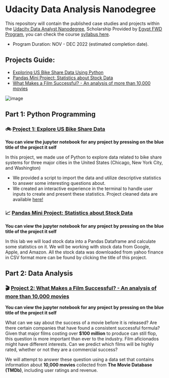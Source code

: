 # __Udacity Data Analysis Nanodegree__

This repository will contain the published case studies and projects within the [Udacity Data Analyst Nanodegree](), Scholarship Provided by [Egypt FWD Program](), you can check the course [syllabus here](https://egfwd.com/specializtion/data-analysis-professional/).
* Program Duration: NOV - DEC 2022 (estimated completion date).

## Projects Guide:

- [Exploring US Bike Share Data Using Python](https://github.com/am-abdelfatah/Udacity-Data-Analyst-Nanodegree/edit/main/README.md#-project-1-explore-us-bike-share-data)
- [Pandas Mini Project: Statistics about Stock Data](https://github.com/am-abdelfatah/Udacity-Data-Analyst-Nanodegree/edit/main/README.md#chart_with_upwards_trend-pandas-mini-project-statistics-about-stock-data)
- [What Makes a Film Successful? - An analysis of more than 10,000 movies](https://github.com/am-abdelfatah/Udacity-Data-Analyst-Nanodegree/edit/main/README.md#clapper-project-2-what-makes-a-film-successful---an-analysis-of-more-than-10000-movies)

![image](https://user-images.githubusercontent.com/59232546/203462476-02ab2835-6e42-4475-a986-6f7e0b163086.png)

## Part 1: Python Programming

### 🚲 __[Project 1: Explore US Bike Share Data](https://github.com/am-abdelfatah/Udacity-Data-Analyst-Nanodegree/blob/main/project_1-us_bikeshare.ipynb)__

__You can view the jupyter notebook for any project by pressing on the blue title of the project it self__

In this project, we made use of Python to explore data related to bike share systems for three major cities in the United States (Chicago, New York City, and Washington) 
* We provided a script to import the data and utilize descriptive statistics to answer some interesting questions about. 
* We created an interactive experience in the terminal to handle user inputs to create and present these statistics.
Project cleaned data are available [here!](https://drive.google.com/drive/folders/15oELl4btNrxf15lCoF1mXBjKXpwprDHF?usp=share_link)

### :chart_with_upwards_trend: __[Pandas Mini Project: Statistics about Stock Data](https://github.com/am-abdelfatah/Udacity-Data-Analyst-Nanodegree/blob/main/Statistics%20from%20Stock%20Data.ipynb)__

__You can view the jupyter notebook for any project by pressing on the blue title of the project it self__

In this lab we will load stock data into a Pandas Dataframe and calculate some statistics on it. We will be working with stock data from Google, Apple, and Amazon. All the stock data was downloaded from yahoo finance in CSV format more can be found by clicking the title of this project.


## Part 2: Data Analysis

### :clapper: __[Project 2: What Makes a Film Successful? - An analysis of more than 10,000 movies](https://github.com/am-abdelfatah/Udacity-Data-Analyst-Nanodegree/blob/main/project_2-tmdb_movies_analysis.ipynb)__

__You can view the jupyter notebook for any project by pressing on the blue title of the project it self__

What can we say about the success of a movie before it is released? Are there certain companies that have found a consistent successful formula? Given that major films costing over __$100 million__ to produce can still flop, this question is more important than ever to the industry. Film aficionados might have different interests. Can we predict which films will be highly rated, whether or not they are a commercial success?

We will attempt to answer these question using a data set that contains information about __10,000 movies__ collected from __The Movie Database (TMDb)__, including user ratings and revenue.
